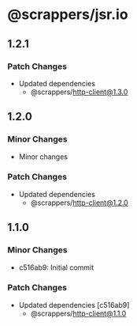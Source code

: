 # @scrappers/jsr.io

## 1.2.1

### Patch Changes

- Updated dependencies
  - @scrappers/http-client@1.3.0

## 1.2.0

### Minor Changes

- Minor changes

### Patch Changes

- Updated dependencies
  - @scrappers/http-client@1.2.0

## 1.1.0

### Minor Changes

- c516ab9: Initial commit

### Patch Changes

- Updated dependencies [c516ab9]
  - @scrappers/http-client@1.1.0
